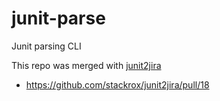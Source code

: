 # junit-parse
Junit parsing CLI

This repo was merged with [junit2jira](https://github.com/stackrox/junit2jira) 
- https://github.com/stackrox/junit2jira/pull/18
